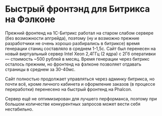 # Быстрый фронтэнд для Битрикса на Фэлконе
Прежний фронтенд на 1С-Битрикс работал на старом слабом сервере (без возможности апгрейда), поэтому (ну и возможно прежние разработчики не очень хорошо разбирались в битриксе) время генерации станиц составляло в среднем 1-1,5с.
Сайт был перенесен на новый виртуальный сервер Intel Xeon 2,4ГГц (2 ядра) с 2Гб оперативки — стоимость ~500 рублей в месяц.
Время генерации через битрикс осталось прежним, но фронтенд на фэлконе позволяет отдавать страницы в среднем за 30-40мс.

Сайт полностью продолжает управляться через админку битрикса, но почти всё, кроме личного кабинета и оформление заказов (в процессе переработки) перенесено на быстрый фронтенд на Phalcon.

Сервер ещё не оптимизирован для лучшего перформанса, поэтому при большом количестве конкурентных запросов может вести себя нестабильно.